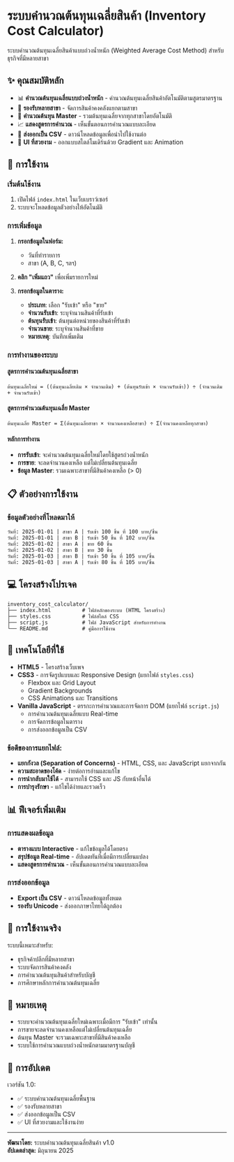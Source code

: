 # ระบบคำนวณต้นทุนเฉลี่ยสินค้า (Inventory Cost Calculator)

ระบบคำนวณต้นทุนเฉลี่ยสินค้าแบบถ่วงน้ำหนัก (Weighted Average Cost Method) สำหรับธุรกิจที่มีหลายสาขา

## ✨ คุณสมบัติหลัก

- 📊 **คำนวณต้นทุนเฉลี่ยแบบถ่วงน้ำหนัก** - คำนวณต้นทุนเฉลี่ยสินค้าอัตโนมัติตามสูตรมาตรฐาน
- 🏪 **รองรับหลายสาขา** - จัดการสินค้าคงคลังแยกตามสาขา
- 🧮 **คำนวณต้นทุน Master** - รวมต้นทุนเฉลี่ยจากทุกสาขาโดยอัตโนมัติ
- 📈 **แสดงสูตรการคำนวณ** - เห็นขั้นตอนการคำนวณแบบละเอียด
- 📄 **ส่งออกเป็น CSV** - ดาวน์โหลดข้อมูลเพื่อนำไปใช้งานต่อ
- 🎨 **UI ที่สวยงาม** - ออกแบบสไตล์โมเดิร์นด้วย Gradient และ Animation

## 🚀 การใช้งาน

### เริ่มต้นใช้งาน

1. เปิดไฟล์ `index.html` ในเว็บเบราว์เซอร์
2. ระบบจะโหลดข้อมูลตัวอย่างให้อัตโนมัติ

### การเพิ่มข้อมูล

1. **กรอกข้อมูลในฟอร์ม:**
   - วันที่ทำรายการ
   - สาขา (A, B, C, ฯลฯ)

2. **คลิก "เพิ่มแถว"** เพื่อเพิ่มรายการใหม่

3. **กรอกข้อมูลในตาราง:**
   - **ประเภท**: เลือก "รับเข้า" หรือ "ขาย"
   - **จำนวนรับเข้า**: ระบุจำนวนสินค้าที่รับเข้า
   - **ต้นทุนรับเข้า**: ต้นทุนต่อหน่วยของสินค้าที่รับเข้า
   - **จำนวนขาย**: ระบุจำนวนสินค้าที่ขาย
   - **หมายเหตุ**: บันทึกเพิ่มเติม

### การทำงานของระบบ

#### สูตรการคำนวณต้นทุนเฉลี่ยสาขา
```
ต้นทุนเฉลี่ยใหม่ = ((ต้นทุนเฉลี่ยเดิม × จำนวนเดิม) + (ต้นทุนรับเข้า × จำนวนรับเข้า)) ÷ (จำนวนเดิม + จำนวนรับเข้า)
```

#### สูตรการคำนวณต้นทุนเฉลี่ย Master
```
ต้นทุนเฉลี่ย Master = Σ(ต้นทุนเฉลี่ยสาขา × จำนวนคงเหลือสาขา) ÷ Σ(จำนวนคงเหลือทุกสาขา)
```

#### หลักการทำงาน
- **การรับเข้า**: จะคำนวณต้นทุนเฉลี่ยใหม่โดยใช้สูตรถ่วงน้ำหนัก
- **การขาย**: จะลดจำนวนคงเหลือ แต่ไม่เปลี่ยนต้นทุนเฉลี่ย
- **ข้อมูล Master**: รวมเฉพาะสาขาที่มีสินค้าคงเหลือ (> 0)

## 📋 ตัวอย่างการใช้งาน

### ข้อมูลตัวอย่างที่โหลดมาให้
```
วันที่: 2025-01-01 | สาขา A | รับเข้า 100 ชิ้น ที่ 100 บาท/ชิ้น
วันที่: 2025-01-01 | สาขา B | รับเข้า 50 ชิ้น ที่ 102 บาท/ชิ้น
วันที่: 2025-01-02 | สาขา A | ขาย 60 ชิ้น
วันที่: 2025-01-02 | สาขา B | ขาย 30 ชิ้น
วันที่: 2025-01-03 | สาขา B | รับเข้า 50 ชิ้น ที่ 105 บาท/ชิ้น
วันที่: 2025-01-03 | สาขา A | รับเข้า 80 ชิ้น ที่ 105 บาท/ชิ้น
```

## 💻 โครงสร้างโปรเจค

```
inventory_cost_calculator/
├── index.html          # ไฟล์หลักของระบบ (HTML โครงสร้าง)
├── styles.css          # ไฟล์สไตล์ CSS
├── script.js           # ไฟล์ JavaScript สำหรับการทำงาน
└── README.md           # คู่มือการใช้งาน
```

## 🔧 เทคโนโลยีที่ใช้

- **HTML5** - โครงสร้างเว็บเพจ
- **CSS3** - การจัดรูปแบบและ Responsive Design (แยกไฟล์ `styles.css`)
  - Flexbox และ Grid Layout
  - Gradient Backgrounds
  - CSS Animations และ Transitions
- **Vanilla JavaScript** - ตรรกะการคำนวณและการจัดการ DOM (แยกไฟล์ `script.js`)
  - การคำนวณต้นทุนเฉลี่ยแบบ Real-time
  - การจัดการข้อมูลในตาราง
  - การส่งออกข้อมูลเป็น CSV

### ข้อดีของการแยกไฟล์:
- **แยกกังวล (Separation of Concerns)** - HTML, CSS, และ JavaScript แยกจากกัน
- **ความสะอาดของโค้ด** - ง่ายต่อการอ่านและแก้ไข  
- **การนำกลับมาใช้ได้** - สามารถใช้ CSS และ JS กับหน้าอื่นได้
- **การบำรุงรักษา** - แก้ไขได้ง่ายและรวดเร็ว

## 📊 ฟีเจอร์เพิ่มเติม

### การแสดงผลข้อมูล
- **ตารางแบบ Interactive** - แก้ไขข้อมูลได้โดยตรง
- **สรุปข้อมูล Real-time** - อัปเดตทันทีเมื่อมีการเปลี่ยนแปลง
- **แสดงสูตรการคำนวณ** - เห็นขั้นตอนการคำนวณแบบละเอียด

### การส่งออกข้อมูล
- **Export เป็น CSV** - ดาวน์โหลดข้อมูลทั้งหมด
- **รองรับ Unicode** - ส่งออกภาษาไทยได้ถูกต้อง

## 🎯 การใช้งานจริง

ระบบนี้เหมาะสำหรับ:
- ธุรกิจค้าปลีกที่มีหลายสาขา
- ระบบจัดการสินค้าคงคลัง
- การคำนวณต้นทุนสินค้าสำหรับบัญชี
- การศึกษาหลักการคำนวณต้นทุนเฉลี่ย

## 📝 หมายเหตุ

- ระบบจะคำนวณต้นทุนเฉลี่ยใหม่เฉพาะเมื่อมีการ "รับเข้า" เท่านั้น
- การขายจะลดจำนวนคงเหลือแต่ไม่เปลี่ยนต้นทุนเฉลี่ย
- ต้นทุน Master จะรวมเฉพาะสาขาที่มีสินค้าคงเหลือ
- ระบบใช้การคำนวณแบบถ่วงน้ำหนักตามมาตรฐานบัญชี

## 🔄 การอัปเดต

เวอร์ชัน 1.0:
- ✅ ระบบคำนวณต้นทุนเฉลี่ยพื้นฐาน
- ✅ รองรับหลายสาขา
- ✅ ส่งออกข้อมูลเป็น CSV
- ✅ UI ที่สวยงามและใช้งานง่าย

---

**พัฒนาโดย:** ระบบคำนวณต้นทุนเฉลี่ยสินค้า v1.0  
**อัปเดตล่าสุด:** มิถุนายน 2025
